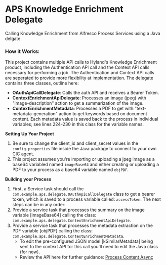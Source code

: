 # APS Knowledge Enrichment Delegate
Calling Knowledge Enrichment from Alfresco Process Services using a Java delgate.

### How it Works:
This project contains multiple API calls to Hyland's Knowledge Enrichment product, including the Authentication API call and the Context API calls necessary for performing a job. The Authentication and Context API calls are seperated to provide more flexibility at implementation.
The delegate contains three classes, outline here:
- **OAuthApiCallDelegate**: Calls the auth API and receives a Bearer Token.
- **ContextEnrichmentApiDelegate**: Processes an image (jpeg) with "image-description" action to get a summarization of the image.
- **ContextEnrichmentMetadata**: Processes a PDF to get with "text-metadata-generation" action to get keywords based on document content. Each metadata value is saved back to the process in individual variables; see lines 224-230 in this class for the variable names.

**Setting Up Your Project**
1. Be sure to change the client_id and client_secret values in the ```config.properties``` file inside the Java package to connect to your own CIC agent.
2. This project assumes you're importing or uploading a jpeg image as a base64 variabled named ```imageBase64``` and either creating or uploading a PDF to your process as a base64 variable named ```objPDF```.

**Building your Process**
1. First, a Service task should call the ```com.example.aps.delegate.OAuthApiCallDelegate``` class to get a bearer token, which is saved to a process variable called: ```accessToken```.
The next steps can be in any order:
2. Provide a service task that processes the summary on the image variable [imageBase64] calling the class: ```com.example.aps.delegate.ContextEnrichmentApiDelegate```.
3. Provide a service task that processes the metadata extraction on the PDF variable [objPDF] calling the class: ```com.example.aps.delegate.ContextEnrichmentMetadata```.
   - To edit the pre-configured JSON model [kSimilarMetadata] being sent to the context API for this call you'll need to edit the Java class (for now). 
   - Review the API here for further guidance: [Process Content Async](https://hyland.github.io/ContentIntelligence-Docs/KnowledgeEnrichment/Reference/Context%20API/Endpoints/process-content-asynchronously)

